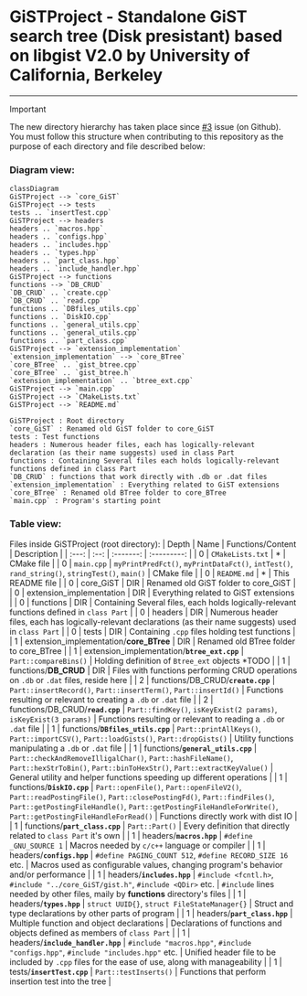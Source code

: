 # GiSTProject - Standalone GiST search tree (Disk presistant) based on libgist V2.0 by University of California, Berkeley
-------------------------------------------------------------------------------------------------------------------------
> [!IMPORTANT]  
> The new directory hierarchy has taken place since [#3](https://github.com/th3r0b0t/test/issues/3#issue-1868098817) issue (on Github).
> You must follow this structure when contributing to this repository as the purpose of each directory and file described below:
 
### Diagram view:
```mermaid
classDiagram
GiSTProject --> `core_GiST`
GiSTProject --> tests
tests .. `insertTest.cpp`
GiSTProject --> headers
headers .. `macros.hpp`
headers .. `configs.hpp`
headers .. `includes.hpp`
headers .. `types.hpp`
headers .. `part_class.hpp`
headers .. `include_handler.hpp`
GiSTProject --> functions
functions --> `DB_CRUD`
`DB_CRUD` .. `create.cpp`
`DB_CRUD` .. `read.cpp`
functions .. `DBfiles_utils.cpp`
functions .. `DiskIO.cpp`
functions .. `general_utils.cpp`
functions .. `general_utils.cpp`
functions .. `part_class.cpp`
GiSTProject --> `extension_implementation`
`extension_implementation` --> `core_BTree`
`core_BTree` .. `gist_btree.cpp`
`core_BTree` .. `gist_btree.h`
`extension_implementation` .. `btree_ext.cpp`
GiSTProject --> `main.cpp`
GiSTProject --> `CMakeLists.txt`
GiSTProject --> `README.md`

GiSTProject : Root directory
`core_GiST` : Renamed old GiST folder to core_GiST
tests : Test functions
headers : Numerous header files, each has logically-relevant declaration (as their name suggests) used in class Part
functions : Containing Several files each holds logically-relevant functions defined in class Part
`DB_CRUD` : functions that work directly with .db or .dat files
`extension_implementation` : Everything related to GiST extensions
`core_BTree` : Renamed old BTree folder to core_BTree
`main.cpp` : Program's starting point
```

### Table view:
Files inside GiSTProject (root directory):
| Depth | Name | Functions/Content | Description |
| :---: | :--: | :-------: | :---------: |
| 0 | `CMakeLists.txt` | * | CMake file |
| 0 | `main.cpp` | `myPrintPredFct()`, `myPrintDataFct()`, `intTest()`, `rand_string()`, `stringTest()`, `main()` | CMake file |
| 0 | `README.md` | * | This README file |
| 0 | core_GiST | DIR | Renamed old GiST folder to core_GiST |
| 0 | extension_implementation | DIR | Everything related to GiST extensions |
| 0 | functions | DIR | Containing Several files, each holds logically-relevant functions defined in `class Part` |
| 0 | headers | DIR | Numerous header files, each has logically-relevant declarations (as their name suggests) used in `class Part` |
| 0 | tests | DIR | Containing `.cpp` files holding test functions |
| 1 | extension_implementation/**core_BTree** | DIR | Renamed old BTree folder to core_BTree |
| 1 | extension_implementation/**`btree_ext.cpp`** | `Part::compareBins()` | Holding definition of `Btree_ext` objects *TODO |
| 1 | functions/**DB_CRUD** | DIR | Files with functions performing CRUD operations on `.db` or `.dat` files, reside here |
| 2 | functions/DB_CRUD/**`create.cpp`** | `Part::insertRecord()`, `Part::insertTerm()`, `Part::insertId()` | Functions resulting or relevant to creating a `.db` or `.dat` file |
| 2 | functions/DB_CRUD/**`read.cpp`** | `Part::findKey()`, `isKeyExist(2 params)`, `isKeyExist(3 params)` | Functions resulting or relevant to reading a `.db` or `.dat` file |
| 1 | functions/**`DBfiles_utils.cpp`** | `Part::printAllKeys()`, `Part::importCSV()`, `Part::loadGists()`, `Part::dropGists()` | Utility functions manipulating a `.db` or `.dat` file |
| 1 | functions/**`general_utils.cpp`** | `Part::checkAndRemoveIlligalChar()`, `Part::hashFileName()`, `Part::hexStrToBin()`, `Part::binToHexStr()`, `Part::extractKeyValue()` | General utility and helper functions speeding up different operations |
| 1 | functions/**`DiskIO.cpp`** | `Part::openFile()`, `Part::openFileV2()`, `Part::readPostingFile()`, `Part::closePostingFd()`, `Part::findFiles()`, `Part::getPostingFileHandle()`, `Part::getPostingFileHandleForWrite()`, `Part::getPostingFileHandleForRead()` | Functions directly work with dist IO |
| 1 | functions/**`part_class.cpp`** | `Part::Part()` | Every definition that directly related to `class Part` it's own |
| 1 | headers/**`macros.hpp`** | `#define _GNU_SOURCE 1` | Macros needed by `c/c++` language or compiler |
| 1 | headers/**`configs.hpp`** | `#define PAGING_COUNT 512`, `#define RECORD_SIZE 16` etc. | Macros used as configurable values, changing program's behavior and/or performance |
| 1 | headers/**`includes.hpp`** | `#include <fcntl.h>`, `#include "../core_GiST/gist.h"`, `#include <QDir>` etc. | `#include` lines needed by other files, maily by **functions** directory's files |
| 1 | headers/**`types.hpp`** | `struct UUID{}`, `struct FileStateManager{}` | Struct and type declarations by other parts of program |
| 1 | headers/**`part_class.hpp`** | Multiple function and object declarations | Declarations of functions and objects defined as members of `class Part` |
| 1 | headers/**`include_handler.hpp`** | `#include "macros.hpp"`, `#include "configs.hpp"`, `#include "includes.hpp"` etc. | Unified header file to be included by `.cpp` files for the ease of use, along with manageability |
| 1 | tests/**`insertTest.cpp`** | `Part::testInserts()` | Functions that perform insertion test into the tree |
